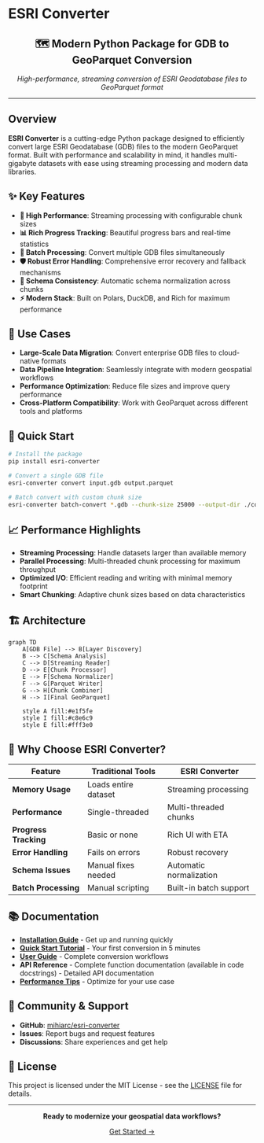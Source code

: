 # ESRI Converter

<div align="center">
  <h2>🗺️ Modern Python Package for GDB to GeoParquet Conversion</h2>
  <p><em>High-performance, streaming conversion of ESRI Geodatabase files to GeoParquet format</em></p>
</div>

---

## Overview

**ESRI Converter** is a cutting-edge Python package designed to efficiently convert large ESRI Geodatabase (GDB) files to the modern GeoParquet format. Built with performance and scalability in mind, it handles multi-gigabyte datasets with ease using streaming processing and modern data libraries.

## ✨ Key Features

- **🚀 High Performance**: Streaming processing with configurable chunk sizes
- **📊 Rich Progress Tracking**: Beautiful progress bars and real-time statistics
- **🔄 Batch Processing**: Convert multiple GDB files simultaneously  
- **🛡️ Robust Error Handling**: Comprehensive error recovery and fallback mechanisms
- **🎯 Schema Consistency**: Automatic schema normalization across chunks
- **⚡ Modern Stack**: Built on Polars, DuckDB, and Rich for maximum performance

## 🎯 Use Cases

- **Large-Scale Data Migration**: Convert enterprise GDB files to cloud-native formats
- **Data Pipeline Integration**: Seamlessly integrate with modern geospatial workflows
- **Performance Optimization**: Reduce file sizes and improve query performance
- **Cross-Platform Compatibility**: Work with GeoParquet across different tools and platforms

## 🚀 Quick Start

```bash
# Install the package
pip install esri-converter

# Convert a single GDB file
esri-converter convert input.gdb output.parquet

# Batch convert with custom chunk size
esri-converter batch-convert *.gdb --chunk-size 25000 --output-dir ./converted/
```

## 📈 Performance Highlights

- **Streaming Processing**: Handle datasets larger than available memory
- **Parallel Processing**: Multi-threaded chunk processing for maximum throughput
- **Optimized I/O**: Efficient reading and writing with minimal memory footprint
- **Smart Chunking**: Adaptive chunk sizes based on data characteristics

## 🏗️ Architecture

```mermaid
graph TD
    A[GDB File] --> B[Layer Discovery]
    B --> C[Schema Analysis]
    C --> D[Streaming Reader]
    D --> E[Chunk Processor]
    E --> F[Schema Normalizer]
    F --> G[Parquet Writer]
    G --> H[Chunk Combiner]
    H --> I[Final GeoParquet]
    
    style A fill:#e1f5fe
    style I fill:#c8e6c9
    style E fill:#fff3e0
```

## 🌟 Why Choose ESRI Converter?

| Feature | Traditional Tools | ESRI Converter |
|---------|-------------------|----------------|
| **Memory Usage** | Loads entire dataset | Streaming processing |
| **Performance** | Single-threaded | Multi-threaded chunks |
| **Progress Tracking** | Basic or none | Rich UI with ETA |
| **Error Handling** | Fails on errors | Robust recovery |
| **Schema Issues** | Manual fixes needed | Automatic normalization |
| **Batch Processing** | Manual scripting | Built-in batch support |

## 📚 Documentation

- [**Installation Guide**](getting-started/installation.md) - Get up and running quickly
- [**Quick Start Tutorial**](getting-started/quickstart.md) - Your first conversion in 5 minutes
- [**User Guide**](user-guide/converting.md) - Complete conversion workflows
- **API Reference** - Complete function documentation (available in code docstrings) - Detailed API documentation
- [**Performance Tips**](user-guide/performance.md) - Optimize for your use case

## 🤝 Community & Support

- **GitHub**: [mihiarc/esri-converter](https://github.com/mihiarc/esri-converter)
- **Issues**: Report bugs and request features
- **Discussions**: Share experiences and get help

## 📄 License

This project is licensed under the MIT License - see the [LICENSE](https://github.com/mihiarc/esri-converter/blob/main/LICENSE) file for details.

---

<div align="center">
  <p><strong>Ready to modernize your geospatial data workflows?</strong></p>
  <p><a href="getting-started/installation/">Get Started →</a></p>
</div> 